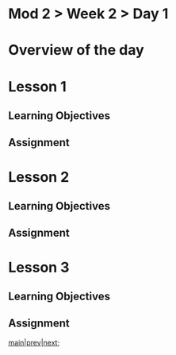 # Mod 2 > Week 2 > Day 1

# Overview of the day

# Lesson 1

## Learning Objectives

## Assignment

# Lesson 2

## Learning Objectives

## Assignment

# Lesson 3

## Learning Objectives

## Assignment

[main](/swe)|[prev](/swe/mod2/wk1/day5.html)|[next](/swe/mod2/wk2/day1.html);
